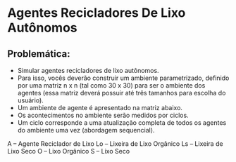 # Agentes Recicladores De Lixo Autônomos

## Problemática:
- Simular agentes recicladores de lixo autônomos.
- Para isso, vocês deverão construir um ambiente parametrizado, definido por uma matriz n x n (tal como 30 x 30)
para ser o ambiente dos agentes (essa matriz deverá possuir até três tamanhos para escolha do usuário).
- Um ambiente de agente é apresentado na matriz abaixo.
- Os acontecimentos no ambiente serão medidos por ciclos.
- Um ciclo corresponde a uma atualização completa de todos os agentes do ambiente uma vez (abordagem
sequencial).

A – Agente Reciclador de Lixo
Lo – Lixeira de Lixo Orgânico
Ls – Lixeira de Lixo Seco
O – Lixo Orgânico
S – Lixo Seco
